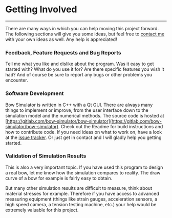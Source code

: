 # Getting Involved

---

There are many ways in which you can help moving this project forward.
The following sections will give you some ideas, but feel free to [contact me](contact.md) with your own ideas as well.
Any help is appreciated!

### Feedback, Feature Requests and Bug Reports

Tell me what you like and dislike about the program. Was it easy to get started with?
What do you use it for? Are there specific features you wish it had?
And of course be sure to report any bugs or other problems you encounter.

### Software Development

Bow Simulator is written in C++ with a Qt GUI.
There are always many things to implement or improve, from the user interface down to the simulation model and the numerical methods.
The source code is hosted at [https://gitlab.com/bow-simulator/bow-simulator](https://gitlab.com/bow-simulator/bow-simulator).
Check out the Readme for build instructions and how to contribute code.
If you need ideas on what to work on, have a look at the [issue tracker](https://gitlab.com/bow-simulator/bow-simulator/issues).
Or just get in contact and I will gladly help you getting started.

### Validation of Simulation Results

This is also a very important topic.
If you have used this program to design a real bow, let me know how the simulation compares to reality.
The draw curve of a bow for example is fairly easy to obtain.

But many other simulation results are difficult to measure, think about material stresses for example.
Therefore if you have access to advanced measuring equipment (things like strain gauges, acceleration sensors, a high speed camera, a tension testing machine, etc.) your help would be extremely valuable for this project.
